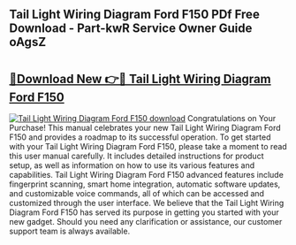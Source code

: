 ## Tail Light Wiring Diagram Ford F150 PDf Free Download - Part-kwR Service Owner Guide oAgsZ

# <h2><a href="http://dfi1mb.blite.top/?on=Tail+Light+Wiring+Diagram+Ford+F150">🔗Download New 👉🔴 Tail Light Wiring Diagram Ford F150</a></h2>

[![Tail Light Wiring Diagram Ford F150 download](https://i.imgur.com/lujVjoI.png)](http://dfi1mb.blite.top/?on=Tail+Light+Wiring+Diagram+Ford+F150)
Congratulations on Your Purchase! This manual celebrates your new Tail Light Wiring Diagram Ford F150 and provides a roadmap to its successful operation. To get started with your Tail Light Wiring Diagram Ford F150, please take a moment to read this user manual carefully. It includes detailed instructions for product setup, as well as information on how to use its various features and capabilities. Tail Light Wiring Diagram Ford F150 advanced features include fingerprint scanning, smart home integration, automatic software updates, and customizable voice commands, all of which can be accessed and customized through the user interface. We believe that the Tail Light Wiring Diagram Ford F150 has served its purpose in getting you started with your new gadget. Should you need any clarification or assistance, our customer support team is always available.
